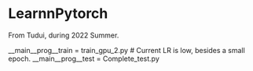 # LearnnPytorch
From Tudui, during 2022 Summer.


__main__prog__train =  train_gpu_2.py       # Current LR is low, besides a small epoch.
__main__prog__test = Complete_test.py
